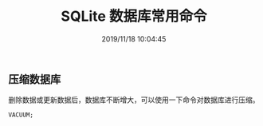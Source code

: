 ﻿---
title: "SQLite 数据库常用命令"
date: "2019/11/18 10:04:45"
updated: "2019/11/18 10:04:45"
permalink: "sqlite-database-common-command"
categories:
 - [开发, 数据库, SQLite]
---

## 压缩数据库

删除数据或更新数据后，数据库不断增大，可以使用一下命令对数据库进行压缩。

```sql
VACUUM;
```
